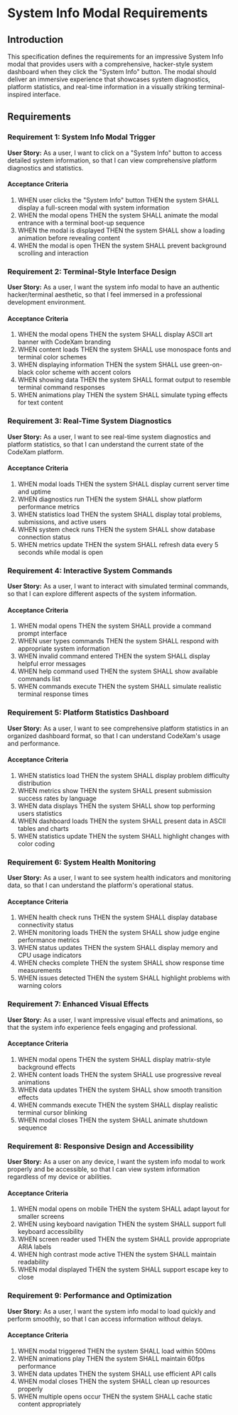 # System Info Modal Requirements

## Introduction

This specification defines the requirements for an impressive System Info modal that provides users with a comprehensive, hacker-style system dashboard when they click the "System Info" button. The modal should deliver an immersive experience that showcases system diagnostics, platform statistics, and real-time information in a visually striking terminal-inspired interface.

## Requirements

### Requirement 1: System Info Modal Trigger

**User Story:** As a user, I want to click on a "System Info" button to access detailed system information, so that I can view comprehensive platform diagnostics and statistics.

#### Acceptance Criteria

1. WHEN user clicks the "System Info" button THEN the system SHALL display a full-screen modal with system information
2. WHEN the modal opens THEN the system SHALL animate the modal entrance with a terminal boot-up sequence
3. WHEN the modal is displayed THEN the system SHALL show a loading animation before revealing content
4. WHEN the modal is open THEN the system SHALL prevent background scrolling and interaction

### Requirement 2: Terminal-Style Interface Design

**User Story:** As a user, I want the system info modal to have an authentic hacker/terminal aesthetic, so that I feel immersed in a professional development environment.

#### Acceptance Criteria

1. WHEN the modal opens THEN the system SHALL display ASCII art banner with CodeXam branding
2. WHEN content loads THEN the system SHALL use monospace fonts and terminal color schemes
3. WHEN displaying information THEN the system SHALL use green-on-black color scheme with accent colors
4. WHEN showing data THEN the system SHALL format output to resemble terminal command responses
5. WHEN animations play THEN the system SHALL simulate typing effects for text content

### Requirement 3: Real-Time System Diagnostics

**User Story:** As a user, I want to see real-time system diagnostics and platform statistics, so that I can understand the current state of the CodeXam platform.

#### Acceptance Criteria

1. WHEN modal loads THEN the system SHALL display current server time and uptime
2. WHEN diagnostics run THEN the system SHALL show platform performance metrics
3. WHEN statistics load THEN the system SHALL display total problems, submissions, and active users
4. WHEN system check runs THEN the system SHALL show database connection status
5. WHEN metrics update THEN the system SHALL refresh data every 5 seconds while modal is open

### Requirement 4: Interactive System Commands

**User Story:** As a user, I want to interact with simulated terminal commands, so that I can explore different aspects of the system information.

#### Acceptance Criteria

1. WHEN modal opens THEN the system SHALL provide a command prompt interface
2. WHEN user types commands THEN the system SHALL respond with appropriate system information
3. WHEN invalid command entered THEN the system SHALL display helpful error messages
4. WHEN help command used THEN the system SHALL show available commands list
5. WHEN commands execute THEN the system SHALL simulate realistic terminal response times

### Requirement 5: Platform Statistics Dashboard

**User Story:** As a user, I want to see comprehensive platform statistics in an organized dashboard format, so that I can understand CodeXam's usage and performance.

#### Acceptance Criteria

1. WHEN statistics load THEN the system SHALL display problem difficulty distribution
2. WHEN metrics show THEN the system SHALL present submission success rates by language
3. WHEN data displays THEN the system SHALL show top performing users statistics
4. WHEN dashboard loads THEN the system SHALL present data in ASCII tables and charts
5. WHEN statistics update THEN the system SHALL highlight changes with color coding

### Requirement 6: System Health Monitoring

**User Story:** As a user, I want to see system health indicators and monitoring data, so that I can understand the platform's operational status.

#### Acceptance Criteria

1. WHEN health check runs THEN the system SHALL display database connectivity status
2. WHEN monitoring loads THEN the system SHALL show judge engine performance metrics
3. WHEN status updates THEN the system SHALL display memory and CPU usage indicators
4. WHEN checks complete THEN the system SHALL show response time measurements
5. WHEN issues detected THEN the system SHALL highlight problems with warning colors

### Requirement 7: Enhanced Visual Effects

**User Story:** As a user, I want impressive visual effects and animations, so that the system info experience feels engaging and professional.

#### Acceptance Criteria

1. WHEN modal opens THEN the system SHALL display matrix-style background effects
2. WHEN content loads THEN the system SHALL use progressive reveal animations
3. WHEN data updates THEN the system SHALL show smooth transition effects
4. WHEN commands execute THEN the system SHALL display realistic terminal cursor blinking
5. WHEN modal closes THEN the system SHALL animate shutdown sequence

### Requirement 8: Responsive Design and Accessibility

**User Story:** As a user on any device, I want the system info modal to work properly and be accessible, so that I can view system information regardless of my device or abilities.

#### Acceptance Criteria

1. WHEN modal opens on mobile THEN the system SHALL adapt layout for smaller screens
2. WHEN using keyboard navigation THEN the system SHALL support full keyboard accessibility
3. WHEN screen reader used THEN the system SHALL provide appropriate ARIA labels
4. WHEN high contrast mode active THEN the system SHALL maintain readability
5. WHEN modal displayed THEN the system SHALL support escape key to close

### Requirement 9: Performance and Optimization

**User Story:** As a user, I want the system info modal to load quickly and perform smoothly, so that I can access information without delays.

#### Acceptance Criteria

1. WHEN modal triggered THEN the system SHALL load within 500ms
2. WHEN animations play THEN the system SHALL maintain 60fps performance
3. WHEN data updates THEN the system SHALL use efficient API calls
4. WHEN modal closes THEN the system SHALL clean up resources properly
5. WHEN multiple opens occur THEN the system SHALL cache static content appropriately
